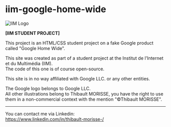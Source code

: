 # iim-google-home-wide
![IIM Logo](https://www.iim.fr/ecole-web/wp-content/themes/iim/img/footer-iim.png)

**[IIM STUDENT PROJECT]**

This project is an HTML/CSS student project on a fake Google product called "Google Home Wide". 

This site was created as part of a student project at the Institut de l'Internet et du Multimédia (IIM).<br />The code of this one is of course open-source.

This site is in no way affiliated with Google LLC. or any other entities.

The Google logo belongs to Google LLC.<br />All other illustrations belong to Thibault MORISSE, you have the right to use them in a non-commercial context with the mention "©Thibault MORISSE".

___

You can contact me via Linkedin:<br />https://www.linkedin.com/in/thibault-morisse-/
